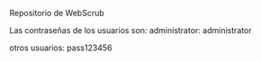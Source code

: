 Repositorio de WebScrub


Las contraseñas de los usuarios son:
administrator: administrator

otros usuarios: pass123456
